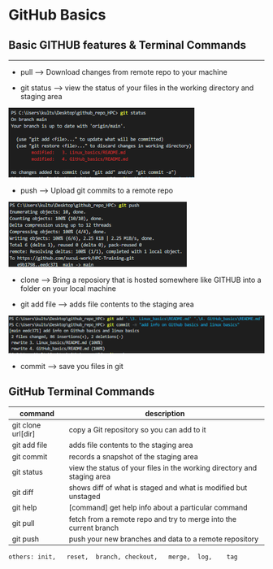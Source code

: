 # GitHub Basics

 ## Basic GITHUB features & Terminal Commands

----
 - pull --> Download changes from remote repo to your machine

 - git status --> view the status of your files in the working directory and staging area

 ![git status](https://github.com/sucui-work/HPC-Training/blob/main/4.%20GitHub_basics/images/git_status.PNG)

 - push --> Upload git commits to a remote repo

 ![push example](https://github.com/sucui-work/HPC-Training/blob/main/4.%20GitHub_basics/images/git_push.PNG)

 - clone --> Bring a reposiory that is hosted somewhere like GITHUB into a folder on your local machine

 - git add file --> adds file contents to the staging area

 ![add & commit example](https://github.com/sucui-work/HPC-Training/blob/main/4.%20GitHub_basics/images/git_add_commit.PNG)

 - commit --> save you files in git

 ## GitHub Terminal Commands 
| command | description |
|---------|-------------|
|git clone url[dir]	| copy a Git repository so you can add to it|
|git add file |	adds file contents to the staging area|
|git commit | records a snapshot of the staging area|
|git status | view the status of your files in the working directory and staging area|
|git diff | shows diff of what is staged and what is modified but unstaged|
|git help |	[command] get help info about a particular command|
|git pull | fetch from a remote repo and try to merge into the current branch|
|git push | push your new branches and data to a remote repository|
    others:	init,	reset,	branch,	checkout,	merge,	log,	tag	